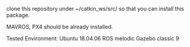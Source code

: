 clone this repository under ~/catkin_ws/src/ so that you can install this package.

MAVROS, PX4 should be already installed.

Tested Environment:
Ubuntu 18.04.06
ROS melodic
Gazebo classic 9

